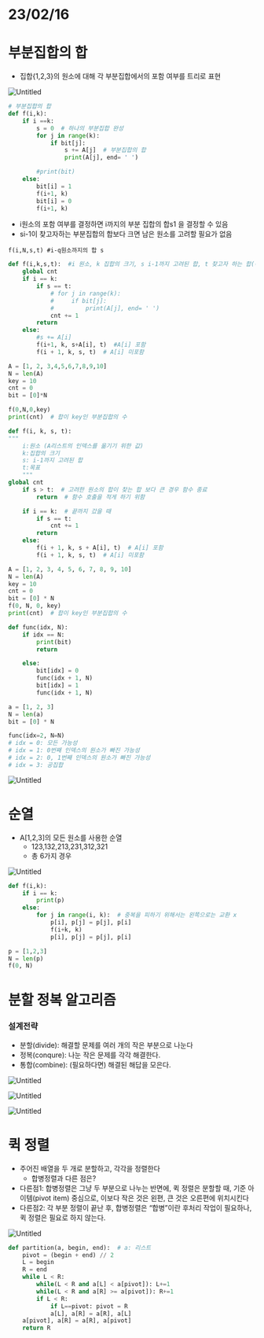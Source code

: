 # 23/02/16

# 부분집합의 합

- 집합{1,2,3}의 원소에 대해 각 부분집합에서의 포함 여부를 트리로 표현

![Untitled](https://s3-us-west-2.amazonaws.com/secure.notion-static.com/31eb1574-62d5-4af6-8a65-ba1fdf151be9/Untitled.png)

```python
# 부분집합의 합
def f(i,k):
    if i ==k:
        s = 0  # 하나의 부분집합 완성
        for j in range(k):
            if bit[j]:
                s += A[j]  # 부분집합의 합
                print(A[j], end= ' ')

        #print(bit)
    else:
        bit[i] = 1
        f(i+1, k)
        bit[i] = 0
        f(i+1, k)
```

- i원소의 포함 여부를 결정하면 i까지의 부분 집합의 합s1 을 결정할 수 있음
- si-1이 찾고자하는 부분집합의 합보다 크면 남은 원소를 고려할 필요가 없음

`f(i,N,s,t) #i-q원소까지의 합 s`

```python
def f(i,k,s,t):  #i 원소, k 집합의 크기, s i-1까지 고려된 합, t 찾고자 하는 합(목표)
    global cnt
    if i == k:
        if s == t:
            # for j in range(k):
            #     if bit[j]:
            #         print(A[j], end= ' ')
            cnt += 1
        return
    else:
        #s += A[i]
        f(i+1, k, s+A[i], t)  #A[i] 포함
        f(i + 1, k, s, t)  # A[i] 미포함

A = [1, 2, 3,4,5,6,7,8,9,10]
N = len(A)
key = 10
cnt = 0
bit = [0]*N

f(0,N,0,key)
print(cnt)  # 합이 key인 부분집합의 수
```

```python
def f(i, k, s, t):
"""
    i:원소 (A리스트의 인덱스를 옮기기 위한 값)
    k:집합의 크기
    s: i-1까지 고려된 합
    t:목표
    """
global cnt
    if s > t:  # 고려한 원소의 합이 찾는 합 보다 큰 경우 함수 종료
        return  # 함수 호출을 적게 하기 위함

    if i == k:  # 끝까지 갔을 때
        if s == t:
            cnt += 1
        return
    else:
        f(i + 1, k, s + A[i], t)  # A[i] 포함
        f(i + 1, k, s, t)  # A[i] 미포함

A = [1, 2, 3, 4, 5, 6, 7, 8, 9, 10]
N = len(A)
key = 10
cnt = 0
bit = [0] * N
f(0, N, 0, key)
print(cnt)  # 합이 key인 부분집합의 수
```

```python
def func(idx, N):
    if idx == N:
        print(bit)
        return

    else:
        bit[idx] = 0
        func(idx + 1, N)
        bit[idx] = 1
        func(idx + 1, N)

a = [1, 2, 3]
N = len(a)
bit = [0] * N

func(idx=2, N=N)
# idx = 0: 모든 가능성
# idx = 1: 0번째 인덱스의 원소가 빠진 가능성
# idx = 2: 0, 1번째 인덱스의 원소가 빠진 가능성
# idx = 3: 공집합
```

![Untitled](https://s3-us-west-2.amazonaws.com/secure.notion-static.com/072cd4fc-11d6-4e5c-8374-74bf17d0af80/Untitled.png)

# 순열

- A[1,2,3]의 모든 원소를 사용한 순열
  - 123,132,213,231,312,321
  - 총 6가지 경우

![Untitled](https://s3-us-west-2.amazonaws.com/secure.notion-static.com/5436fe4d-bfb5-491a-baed-bf6add89fc81/Untitled.png)

```python
def f(i,k):
    if i == k:
        print(p)
    else:
        for j in range(i, k):  # 중복을 피하기 위해서는 왼쪽으로는 교환 x
            p[i], p[j] = p[j], p[i]
            f(i+k, k)
            p[i], p[j] = p[j], p[i]

p = [1,2,3]
N = len(p)
f(0, N)
```

# 분할 정복 알고리즘

### 설계전략

- 분할(divide): 해결할 문제를 여러 개의 작은 부분으로 나눈다
- 정복(conqure): 나눈 작은 문제를 각각 해결한다.
- 통합(combine): (필요하다면) 해결된 해답을 모은다.

![Untitled](https://s3-us-west-2.amazonaws.com/secure.notion-static.com/3fb24cd9-f276-4c80-8a57-9d676a164b76/Untitled.png)

![Untitled](https://s3-us-west-2.amazonaws.com/secure.notion-static.com/57860d9c-2479-4990-b921-6d67f5a72172/Untitled.png)

![Untitled](https://s3-us-west-2.amazonaws.com/secure.notion-static.com/915c9c61-9ef4-4ba1-92ae-1d0234b55646/Untitled.png)

# 퀵 정렬

- 주어진 배열을 두 개로 분할하고, 각각을 정렬한다
  - 합병정렬과 다른 점은?
- 다른점1: 합병정렬은 그냥 두 부분으로 나누는 반면에, 퀵 정렬은 분할할 때, 기준 아이템(pivot item) 중심으로, 이보다 작은 것은 왼편, 큰 것은 오른편에 위치시킨다
- 다른점2: 각 부분 정렬이 끝난 후, 합병정렬은 “합병”이란 후처리 작업이 필요하나, 퀵 정렬은 필요로 하지 않는다.

![Untitled](https://s3-us-west-2.amazonaws.com/secure.notion-static.com/5656a643-4f82-420d-891e-f0ba4078d4ea/Untitled.png)

```python
def partition(a, begin, end):  # a: 리스트
    pivot = (begin + end) // 2
    L = begin
    R = end
    while L < R:
        while(L < R and a[L] < a[pivot]): L+=1
        while(L < R and a[R] >= a[pivot]): R+=1
        if L < R:
            if L==pivot: pivot = R
            a[L], a[R] = a[R], a[L]
    a[pivot], a[R] = a[R], a[pivot]
    return R
```

